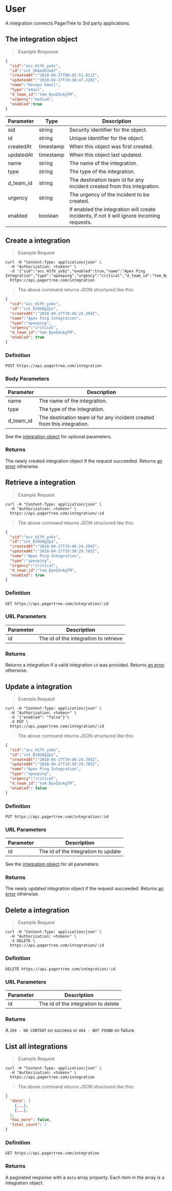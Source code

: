 # User

A integration connects PagerTree to 3rd party applications.

## The integration object

> Example Response

```json
{
  "sid":"acc_H1fh_yx6z",
  "id":"int_Skbm3OJe6f",
  "createdAt":"2018-04-27T00:02:51.011Z",
  "updatedAt":"2018-04-27T19:38:47.220Z",
  "name":"Devops Email",
  "type":"email",
  "d_team_id":"tem_ByxQ3ukgTM",
  "urgency":"medium",
  "enabled":true
}
```

Parameter | Type | Description
--------- | ---- | -----------
sid | string | Security identifier for the object.
id | string | Unique identifier for the object.
createdAt | timestamp | When this object was first created.
updatedAt | timestamp | When this object last updated.
name | string | The name of the integration.
type | string | The type of the integration.
d_team_id | string | The destination team id for any incident created from this integration.
urgency | string | The urgency of the incident to be created.
enabled | boolean | If enabled the integration will create incidents, if not it will ignore incoming requests.

## Create a integration

> Example Request

```shell
curl -H "Content-Type: application/json" \
  -H "Authorization: <token>" \
  -d '{"sid":"acc_H1fh_yx6z","enabled":true,"name":"Apex Ping Integration","type":"apexping","urgency":"critical","d_team_id":"tem_ByxQ3ukgTM"}'\
  https://api.pagertree.com/integration
```

> The above command returns JSON structured like this:

```json
{
  "sid":"acc_H1fh_yx6z",
  "id":"int_BJOG0gZpz",
  "createdAt":"2018-04-27T19:46:24.394Z",
  "name":"Apex Ping Integration",
  "type":"apexping",
  "urgency":"critical",
  "d_team_id":"tem_ByxQ3ukgTM",
  "enabled": true
}
```

### Definition

`POST https://api.pagertree.com/integration`

### Body Parameters

Parameter | Description
--------- | -----------
name | The name of the integration.
type | The type of the integration.
d_team_id | The destination team id for any incident created from this integration.

See the [integration object](#the-integration-object) for optional parameters.

### Returns

The newly created integration object if the request succeeded. Returns [an error](#errors) otherwise.

## Retrieve a integration

> Example Request

```shell
curl -H "Content-Type: application/json" \
  -H "Authorization: <token>" \
  https://api.pagertree.com/integration/:id
```

> The above command returns JSON structured like this:

```json
{
  "sid":"acc_H1fh_yx6z",
  "id":"int_BJOG0gZpz",
  "createdAt":"2018-04-27T19:46:24.394Z",
  "updatedAt":"2018-04-27T19:50:29.785Z",
  "name":"Apex Ping Integration",
  "type":"apexping",
  "urgency":"critical",
  "d_team_id":"tem_ByxQ3ukgTM",
  "enabled": true
}
```

### Definition

`GET https://api.pagertree.com/integration/:id`

### URL Parameters

Parameter | Description
--------- | -----------
id | The id of the integration to retrieve

### Returns
Returns a integration if a valid integration `id` was provided. Returns [an error](#errors) otherwise.

## Update a integration

> Example Request

```shell
curl -H "Content-Type: application/json" \
  -H "Authorization: <token>" \
  -d '{"enabled": "false"}'\
  -X PUT \
  https://api.pagertree.com/integration/:id
```

> The above command returns JSON structured like this:

```json
{
  "sid":"acc_H1fh_yx6z",
  "id":"int_BJOG0gZpz",
  "createdAt":"2018-04-27T19:46:24.394Z",
  "updatedAt":"2018-04-27T19:50:29.785Z",
  "name":"Apex Ping Integration",
  "type":"apexping",
  "urgency":"critical",
  "d_team_id":"tem_ByxQ3ukgTM",
  "enabled": false
}
```

### Definition

`PUT https://api.pagertree.com/integration/:id`

### URL Parameters

Parameter | Description
--------- | -----------
id | The id of the integration to update

See the [integration object](#the-integration-object) for all parameters.

### Returns
The newly updated integration object if the request succeeded. Returns [an error](#errors) otherwise.

## Delete a integration

> Example Request

```shell
curl -H "Content-Type: application/json" \
  -H "Authorization: <token>" \
  -X DELETE \
  https://api.pagertree.com/integration/:id
```

### Definition

`DELETE https://api.pagertree.com/integration/:id`

### URL Parameters

Parameter | Description
--------- | -----------
id | The id of the integration to delete


### Returns

A `204 - NO CONTENT` on success or `404 - NOT FOUND` on failure.

## List all integrations

> Example Request

```shell
curl -H "Content-Type: application/json" \
  -H "Authorization: <token>" \
  https://api.pagertree.com/integration
```

> The above command returns JSON structured like this:

```json
{
  "data": [
    {...},
    {...},
  ],
  "has_more": false,
  "total_count": 2
}
```

### Definition

`GET https://api.pagertree.com/integration`

### Returns
A paginated response with a `data` array property. Each item in the array is a integration object.
